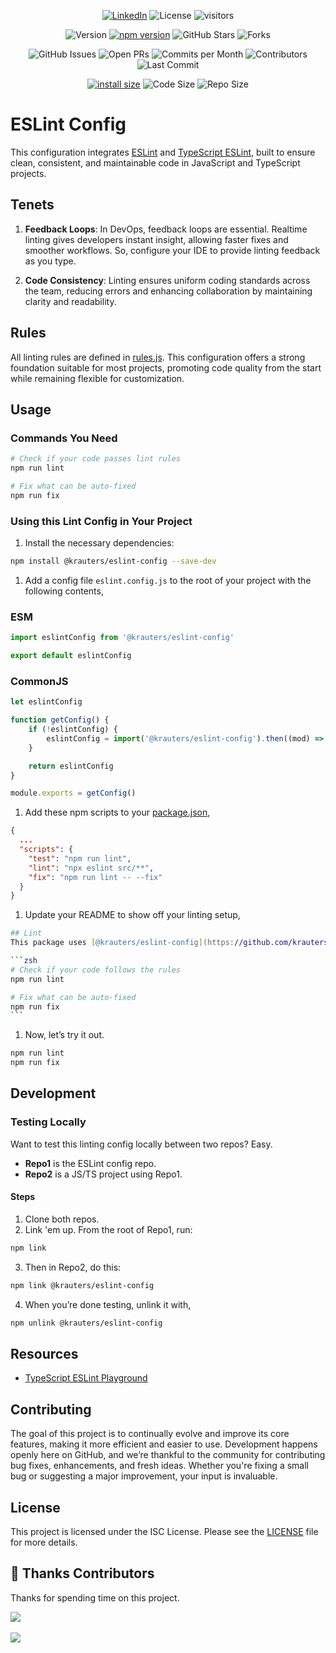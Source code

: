 
<div align="center">

<a href="https://www.linkedin.com/in/coltenkrauter/" target="_blank"><img src="https://img.shields.io/badge/LinkedIn-%230077B5.svg?&style=flat-square&logo=linkedin&logoColor=white" alt="LinkedIn"></a>
![License](https://img.shields.io/github/license/krauters/eslint-config)
![visitors](https://visitor-badge.laobi.icu/badge?page_id=krauters.eslint-config)

![Version](https://img.shields.io/github/v/release/krauters/eslint-config)
[![npm version](https://img.shields.io/npm/v/@krauters/eslint-config.svg?style=flat-square)](https://www.npmjs.org/package/@krauters/eslint-config)
![GitHub Stars](https://img.shields.io/github/stars/krauters/eslint-config)
![Forks](https://img.shields.io/github/forks/krauters/eslint-config)

![GitHub Issues](https://img.shields.io/github/issues/krauters/eslint-config)
![Open PRs](https://img.shields.io/github/issues-pr/krauters/eslint-config)
![Commits per Month](https://img.shields.io/github/commit-activity/m/krauters/eslint-config)
![Contributors](https://img.shields.io/github/contributors/krauters/eslint-config)
![Last Commit](https://img.shields.io/github/last-commit/krauters/eslint-config)

[![install size](https://img.shields.io/badge/dynamic/json?url=https://packagephobia.com/v2/api.json?p=@krauters/eslint-config&query=$.install.pretty&label=install%20size&style=flat-square)](https://packagephobia.now.sh/result?p=@krauters/eslint-config)
![Code Size](https://img.shields.io/github/languages/code-size/krauters/eslint-config)
![Repo Size](https://img.shields.io/github/repo-size/krauters/eslint-config)

</div>

# ESLint Config

This configuration integrates [ESLint](https://eslint.org/) and [TypeScript ESLint](https://typescript-eslint.io/), built to ensure clean, consistent, and maintainable code in JavaScript and TypeScript projects.

## Tenets

1. **Feedback Loops**: In DevOps, feedback loops are essential. Realtime linting gives developers instant insight, allowing faster fixes and smoother workflows. So, configure your IDE to provide linting feedback as you type.

2. **Code Consistency**: Linting ensures uniform coding standards across the team, reducing errors and enhancing collaboration by maintaining clarity and readability.

## Rules

All linting rules are defined in [rules.js](./rules.js). This configuration offers a strong foundation suitable for most projects, promoting code quality from the start while remaining flexible for customization.

## Usage

### Commands You Need

```zsh
# Check if your code passes lint rules
npm run lint

# Fix what can be auto-fixed
npm run fix
```

### Using this Lint Config in Your Project

1. Install the necessary dependencies:

```zsh
npm install @krauters/eslint-config --save-dev
```

1. Add a config file `eslint.config.js` to the root of your project with the following contents,

### ESM

```javascript
import eslintConfig from '@krauters/eslint-config'

export default eslintConfig
```

### CommonJS

```javascript
let eslintConfig

function getConfig() {
	if (!eslintConfig) {
		eslintConfig = import('@krauters/eslint-config').then((mod) => mod.default)
	}

	return eslintConfig
}

module.exports = getConfig()
```

1. Add these npm scripts to your [package.json](./package.json),

```json
{
  ...
  "scripts": {
    "test": "npm run lint",
    "lint": "npx eslint src/**",
    "fix": "npm run lint -- --fix"
  }
}
```

1. Update your README to show off your linting setup,

````zsh
## Lint
This package uses [@krauters/eslint-config](https://github.com/krauters/eslint-config).

```zsh
# Check if your code follows the rules
npm run lint

# Fix what can be auto-fixed
npm run fix
```
````

1. Now, let’s try it out.

```zsh
npm run lint
npm run fix
```

## Development

### Testing Locally

Want to test this linting config locally between two repos? Easy.

- **Repo1** is the ESLint config repo.
- **Repo2** is a JS/TS project using Repo1.

#### Steps

1. Clone both repos.
2. Link 'em up. From the root of Repo1, run:

```zsh
npm link
```

3. Then in Repo2, do this:

```zsh
npm link @krauters/eslint-config
```

4. When you’re done testing, unlink it with,

```zsh
npm unlink @krauters/eslint-config
```

## Resources

- [TypeScript ESLint Playground](https://typescript-eslint.io/play)

## Contributing

The goal of this project is to continually evolve and improve its core features, making it more efficient and easier to use. Development happens openly here on GitHub, and we’re thankful to the community for contributing bug fixes, enhancements, and fresh ideas. Whether you're fixing a small bug or suggesting a major improvement, your input is invaluable.

## License

This project is licensed under the ISC License. Please see the [LICENSE](./LICENSE) file for more details.

## 🥂 Thanks Contributors

Thanks for spending time on this project.

<a href="https://github.com/krauters/eslint-config/graphs/contributors">
  <img src="https://contrib.rocks/image?repo=krauters/eslint-config" />
</a>

<br />
<br />
<a href="https://www.buymeacoffee.com/coltenkrauter"><img src="https://img.buymeacoffee.com/button-api/?text=Buy me a coffee&emoji=&slug=coltenkrauter&button_colour=FFDD00&font_colour=000000&font_family=Cookie&outline_colour=000000&coffee_colour=ffffff" /></a>
